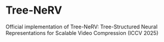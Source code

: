 # Tree-NeRV
Official implementation of Tree-NeRV: Tree-Structured Neural Representations for Scalable Video Compression (ICCV 2025)
